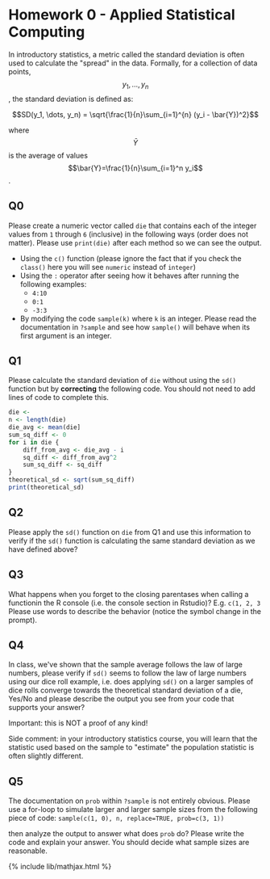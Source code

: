 # Homework 0 - Applied Statistical Computing

In introductory statistics, a metric called the standard deviation
is often used to calculate the "spread" in the data. Formally, for
a collection of data points, $$y_1, \dots, y_n$$, the standard
deviation is defined as:

$$SD(y_1, \dots, y_n) = \sqrt{\frac{1}{n}\sum_{i=1}^{n} (y_i - \bar{Y})^2}$$

where $$\bar{Y}$$ is the average of values $$\bar{Y}=\frac{1}{n}\sum_{i=1}^n y_i$$.

## Q0
Please create a numeric vector called `die` that contains each of the integer values from `1` through `6` (inclusive) in the following ways (order does not matter). Please use `print(die)` after each method so we can see the output.
- Using the `c()` function (please ignore the fact that if you check the `class()` here you will see `numeric` instead of `integer`)
- Using the `:` operator after seeing how it behaves after running the following examples:
  - `4:10`
  - `0:1`
  - `-3:3`
- By modifying the code `sample(k)` where `k` is an integer. Please read the documentation in `?sample` and see how `sample()` will behave when its first argument is an integer.

## Q1
Please calculate the standard deviation of `die` without using the `sd()` function but by **correcting** the following code. You should not need to add lines of code to complete this.

```r
die <- 
n <- length(die)
die_avg <- mean(die]
sum_sq_diff <- 0
for i in die {
    diff_from_avg <- die_avg - i
    sq_diff <- diff_from_avg^2
    sum_sq_diff <- sq_diff
}
theoretical_sd <- sqrt(sum_sq_diff)
print(theoretical_sd)
```

## Q2
Please apply the `sd()` function on `die` from Q1 and use this information to verify if the `sd()` function is calculating the same standard deviation as we have defined above?

## Q3
What happens when you forget to the closing parentases when calling a functionin the R console (i.e. the console section in Rstudio)? E.g. `c(1, 2, 3`
Please use words to describe the behavior (notice the symbol change in the prompt).

## Q4
In class, we've shown that the sample average follows the law of large numbers, please verify if `sd()` seems to follow the law of large numbers using our
dice roll example, i.e. does applying `sd()` on a larger samples of dice rolls converge towards the theoretical standard deviation of a die, Yes/No and please describe the output you see from your code that supports your answer?

Important: this is NOT a proof of any kind!

Side comment: in your introductory statistics course, you will learn that the statistic used based on the sample to "estimate" the population statistic is often slightly different.

## Q5
The documentation on `prob` within `?sample` is not entirely obvious. Please use a for-loop to simulate larger and larger sample sizes from the following piece of code:
`sample(c(1, 0), n, replace=TRUE, prob=c(3, 1))`

then analyze the output to answer what does `prob` do? Please write the code and explain your answer. You should decide what sample sizes are reasonable.

{% include lib/mathjax.html %}
